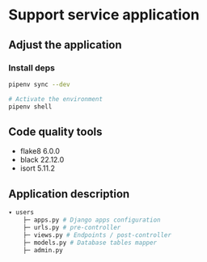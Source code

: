 # Support service application


## Adjust the application

### Install deps
```bash
pipenv sync --dev

# Activate the environment
pipenv shell
```

## Code quality tools
- flake8 6.0.0
- black 22.12.0
- isort 5.11.2

## Application description
```bash
▾ users
    ├─ apps.py # Django apps configuration
    ├─ urls.py # pre-controller
    ├─ views.py # Endpoints / post-controller
    ├─ models.py # Database tables mapper
    ├─ admin.py 
```